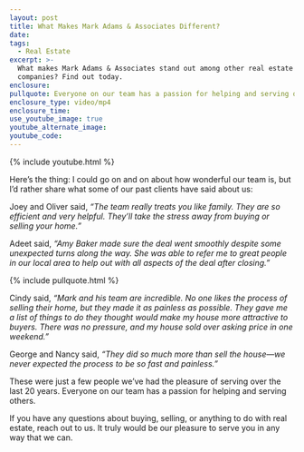 ```yaml
---
layout: post
title: What Makes Mark Adams & Associates Different?
date:
tags:
  - Real Estate
excerpt: >-
  What makes Mark Adams & Associates stand out among other real estate
  companies? Find out today.
enclosure:
pullquote: Everyone on our team has a passion for helping and serving others.
enclosure_type: video/mp4
enclosure_time:
use_youtube_image: true
youtube_alternate_image:
youtube_code:
---
```


{% include youtube.html %}

Here’s the thing: I could go on and on about how wonderful our team is, but I’d rather share what some of our past clients have said about us:

Joey and Oliver said, *“The team really treats you like family. They are so efficient and very helpful. They’ll take the stress away from buying or selling your home.”*

Adeet said, *“Amy Baker made sure the deal went smoothly despite some unexpected turns along the way. She was able to refer me to great people in our local area to help out with all aspects of the deal after closing.”*

{% include pullquote.html %}

Cindy said, *“Mark and his team are incredible. No one likes the process of selling their home, but they made it as painless as possible. They gave me a list of things to do they thought would make my house more attractive to buyers. There was no pressure, and my house sold over asking price in one weekend.”*

George and Nancy said, *“They did so much more than sell the house—we never expected the process to be so fast and painless.”*

These were just a few people we’ve had the pleasure of serving over the last 20 years. Everyone on our team has a passion for helping and serving others.

If you have any questions about buying, selling, or anything to do with real estate, reach out to us. It truly would be our pleasure to serve you in any way that we can.

&nbsp;
